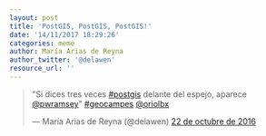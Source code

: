 ```yaml
---
layout: post
title: 'PostGIS, PostGIS, PostGIS!'
date: '14/11/2017 18:29:26'
categories: meme
author: María Arias de Reyna
author_twitter: '@delawen'
resource_url: ''
---
```

<blockquote class="twitter-tweet" data-lang="es"><p lang="es" dir="ltr">&quot;Si dices tres veces <a href="https://twitter.com/hashtag/postgis?src=hash&amp;ref_src=twsrc%5Etfw">#postgis</a> delante del espejo,  aparece  <a href="https://twitter.com/pwramsey?ref_src=twsrc%5Etfw">@pwramsey</a>&quot; <a href="https://twitter.com/hashtag/geocampes?src=hash&amp;ref_src=twsrc%5Etfw">#geocampes</a> <a href="https://twitter.com/oriolbx?ref_src=twsrc%5Etfw">@oriolbx</a></p>&mdash; María Arias de Reyna (@delawen) <a href="https://twitter.com/delawen/status/789793517463867392?ref_src=twsrc%5Etfw">22 de octubre de 2016</a></blockquote>
<script async src="https://platform.twitter.com/widgets.js" charset="utf-8"></script>

